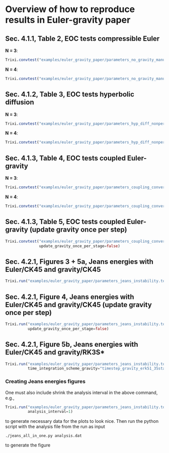 # Overview of how to reproduce results in Euler-gravity paper

## Sec. 4.1.1, Table 2, EOC tests compressible Euler
**N = 3**:
```julia
Trixi.convtest("examples/euler_gravity_paper/parameters_no_gravity_manufac.toml", 4)
```

**N = 4**:
```julia
Trixi.convtest("examples/euler_gravity_paper/parameters_no_gravity_manufac.toml", 4, N=4)
```

## Sec. 4.1.2, Table 3, EOC tests hyperbolic diffusion
**N = 3**:
```julia
Trixi.convtest("examples/euler_gravity_paper/parameters_hyp_diff_nonperiodic.toml", 4)
```

**N = 4**:
```julia
Trixi.convtest("examples/euler_gravity_paper/parameters_hyp_diff_nonperiodic.toml", 4, N=4)
```

## Sec. 4.1.3, Table 4, EOC tests coupled Euler-gravity
**N = 3**:
```julia
Trixi.convtest("examples/euler_gravity_paper/parameters_coupling_convergence_test.toml", 4)
```

**N = 4**:
```julia
Trixi.convtest("examples/euler_gravity_paper/parameters_coupling_convergence_test.toml", 4, N=4)
```

## Sec. 4.1.3, Table 5, EOC tests coupled Euler-gravity (update gravity once per step)
```julia
Trixi.convtest("examples/euler_gravity_paper/parameters_coupling_convergence_test.toml", 4,
               update_gravity_once_per_stage=false)
```

## Sec. 4.2.1, Figures 3 + 5a, Jeans energies with Euler/CK45 and gravity/CK45
```julia
Trixi.run("examples/euler_gravity_paper/parameters_jeans_instability.toml")
```

## Sec. 4.2.1, Figure 4, Jeans energies with Euler/CK45 and gravity/CK45 (update gravity once per step)
```julia
Trixi.run("examples/euler_gravity_paper/parameters_jeans_instability.toml",
          update_gravity_once_per_stage=false)
```

## Sec. 4.2.1, Figure 5b, Jeans energies with Euler/CK45 and gravity/RK3S*
```julia
Trixi.run("examples/euler_gravity_paper/parameters_jeans_instability.toml",
          time_integration_scheme_gravity="timestep_gravity_erk51_3Sstar!", cfl_gravity=1.2)
```

### Creating Jeans energies figures
One must also include shrink the analysis interval in the above command, e.g.,
```julia
Trixi.run("examples/euler_gravity_paper/parameters_jeans_instability.toml",
          analysis_interval=1)
```
to generate necessary data for the plots to look nice. Then run the python script with the analysis file from the run as input
```
./jeans_all_in_one.py analysis.dat
```
to generate the figure
